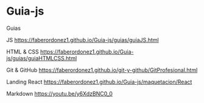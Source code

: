 # Guia-js

Guias


JS 
https://faberordonez1.github.io/Guia-js/guias/guiaJS.html

HTML & CSS 
https://faberordonez1.github.io/Guia-js/guias/guiaHTMLCSS.html


Git & GitHub
https://faberordonez1.github.io/git-y-github/GitProfesional.html

Landing React 
https://faberordonez1.github.io/Guia-js/maquetacion/React

Markdown https://youtu.be/y6XdzBNC0_0
